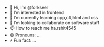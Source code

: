 - 👋 Hi, I’m @forkseer
- 👀 I’m interested in frontend
- 🌱 I’m currently learning cpp,c#,html and css
- 💞️ I’m looking to collaborate on software stuff
- 📫 How to reach me ha.rshit4545
- 😄 Pronouns: ...
- ⚡ Fun fact: ...

<!---
forkseer/forkseer is a ✨ special ✨ repository because its `README.md` (this file) appears on your GitHub profile.
You can click the Preview link to take a look at your changes.
--->

